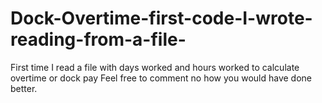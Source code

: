 # Dock-Overtime-first-code-I-wrote-reading-from-a-file-
First time I read a file with days worked and hours worked to calculate overtime or dock pay
Feel free to comment no how you would have done better.
